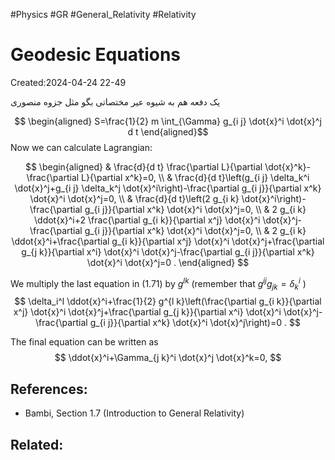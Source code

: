 #Physics #GR #General_Relativity #Relativity 
# Geodesic Equations
Created:2024-04-24 22-49


یک دفعه هم به شیوه عیر مختصاتی بگو مثل جزوه منصوری 

$$
\begin{aligned}
S=\frac{1}{2} m \int_{\Gamma} g_{i j} \dot{x}^i \dot{x}^j d t \end{aligned}$$
Now we can calculate Lagrangian: 

$$
\begin{aligned}
& \frac{d}{d t} \frac{\partial L}{\partial \dot{x}^k}-\frac{\partial L}{\partial x^k}=0, \\
& \frac{d}{d t}\left(g_{i j} \delta_k^i \dot{x}^j+g_{i j} \delta_k^j \dot{x}^i\right)-\frac{\partial g_{i j}}{\partial x^k} \dot{x}^i \dot{x}^j=0, \\
& \frac{d}{d t}\left(2 g_{i k} \dot{x}^i\right)-\frac{\partial g_{i j}}{\partial x^k} \dot{x}^i \dot{x}^j=0, \\
& 2 g_{i k} \ddot{x}^i+2 \frac{\partial g_{i k}}{\partial x^j} \dot{x}^i \dot{x}^j-\frac{\partial g_{i j}}{\partial x^k} \dot{x}^i \dot{x}^j=0, \\
& 2 g_{i k} \ddot{x}^i+\frac{\partial g_{i k}}{\partial x^j} \dot{x}^i \dot{x}^j+\frac{\partial g_{j k}}{\partial x^i} \dot{x}^i \dot{x}^j-\frac{\partial g_{i j}}{\partial x^k} \dot{x}^i \dot{x}^j=0 .
\end{aligned}
$$

We multiply the last equation in (1.71) by $g^{l k}$ (remember that $g^{i j} g_{j k}=\delta_k^i$ )
$$
\delta_i^l \ddot{x}^i+\frac{1}{2} g^{l k}\left(\frac{\partial g_{i k}}{\partial x^j} \dot{x}^i \dot{x}^j+\frac{\partial g_{j k}}{\partial x^i} \dot{x}^i \dot{x}^j-\frac{\partial g_{i j}}{\partial x^k} \dot{x}^i \dot{x}^j\right)=0 .
$$

The final equation can be written as
$$
\ddot{x}^i+\Gamma_{j k}^i \dot{x}^j \dot{x}^k=0,
$$

## References:
- Bambi, Section 1.7 (Introduction to General Relativity)
## Related:



